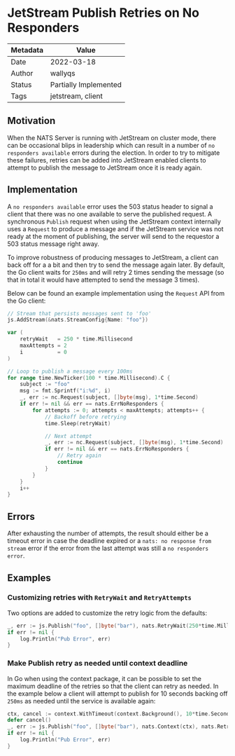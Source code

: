 # JetStream Publish Retries on No Responders

| Metadata | Value                     |
|----------|---------------------------|
| Date     | 2022-03-18                |
| Author   | wallyqs                   |
| Status   | Partially Implemented     |
| Tags     | jetstream, client         |

## Motivation

When the NATS Server is running with JetStream on cluster mode, there
can be occasional blips in leadership which can result in a number
of `no responders available` errors during the election.  In order to
try to mitigate these failures, retries can be added into JetStream
enabled clients to attempt to publish the message to JetStream once it
is ready again.

## Implementation

A `no responders available` error uses the 503 status header to signal
a client that there was no one available to serve the published
request.  A synchronous `Publish` request when using the JetStream
context internally uses a `Request` to produce a message and if the
JetStream service was not ready at the moment of publishing, the
server will send to the requestor a 503 status message right away.

To improve robustness of producing messages to JetStream, a client can
back off for a a bit and then try to send the message again later.
By default, the Go client waits for `250ms` and will retry 2 times
sending the message (so that in total it would have attempted to send
the message 3 times).

Below can be found an example implementation using the `Request` API 
from the Go client:
	
```go
// Stream that persists messages sent to 'foo'
js.AddStream(&nats.StreamConfig{Name: "foo"})

var (
	retryWait   = 250 * time.Millisecond
	maxAttempts = 2
	i           = 0
)

// Loop to publish a message every 100ms
for range time.NewTicker(100 * time.Millisecond).C {
	subject := "foo"
	msg := fmt.Sprintf("i:%d", i)
	_, err := nc.Request(subject, []byte(msg), 1*time.Second)
	if err != nil && err == nats.ErrNoResponders {
		for attempts := 0; attempts < maxAttempts; attempts++ {
			// Backoff before retrying
			time.Sleep(retryWait)

			// Next attempt
			_, err := nc.Request(subject, []byte(msg), 1*time.Second)
			if err != nil && err == nats.ErrNoResponders {
				// Retry again
				continue
			}
		}
	}
	i++
}
```

## Errors

After exhausting the number of attempts, the result should either be a timeout error 
in case the deadline expired or a `nats: no response from stream` error
if the error from the last attempt was still a `no responders error`.

## Examples

### Customizing retries with `RetryWait` and `RetryAttempts`

Two options are added to customize the retry logic from the defaults:

```go
_, err := js.Publish("foo", []byte("bar"), nats.RetryWait(250*time.Millisecond), nats.RetryAttempts(10))
if err != nil {
	log.Println("Pub Error", err)
}
```

### Make Publish retry as needed until context deadline

In Go when using the context package, it can be possible to set the maximum deadline of the retries
so that the client can retry as needed.  In the example below a client will attempt to publish for 10 seconds
backing off `250ms` as needed until the service is available again:

```go
ctx, cancel := context.WithTimeout(context.Background(), 10*time.Second)
defer cancel()
_, err := js.Publish("foo", []byte("bar"), nats.Context(ctx), nats.RetryWait(250*time.Millisecond), nats.RetryAttempts(-1))
if err != nil {
	log.Println("Pub Error", err)
}
```
